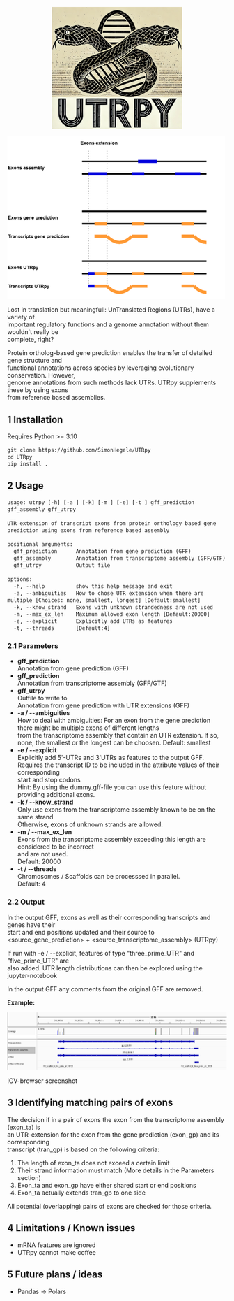 <p align="center">
  <img src="figures/UTRpyLogo.png" width="300"/>
</p>

<p align="left">
  <img src="figures/UTRpy.png" width="500"/>
</p>

Lost in translation but meaningfull: UnTranslated Regions (UTRs), have a variety of<br>
important regulatory functions and a genome annotation without them wouldn't really be<br>
complete, right?

Protein ortholog-based gene prediction enables the transfer of detailed gene structure and<br>
functional annotations across species by leveraging evolutionary conservation. However,<br>
genome annotations from such methods lack UTRs. UTRpy supplements these by using exons<br>
from reference based
assemblies.

## 1 Installation

Requires Python >= 3.10

```
git clone https://github.com/SimonHegele/UTRpy
cd UTRpy
pip install .
```

## 2 Usage

```
usage: utrpy [-h] [-a ] [-k] [-m ] [-e] [-t ] gff_prediction gff_assembly gff_utrpy

UTR extension of transcript exons from protein orthology based gene prediction using exons from reference based assembly

positional arguments:
  gff_prediction      Annotation from gene prediction (GFF)
  gff_assembly        Annotation from transcriptome assembly (GFF/GTF)
  gff_utrpy           Output file

options:
  -h, --help          show this help message and exit
  -a, --ambiguities   How to chose UTR extension when there are multiple [Choices: none, smallest, longest] [Default:smallest]
  -k, --know_strand   Exons with unknown strandedness are not used
  -m, --max_ex_len    Maximum allowed exon length [Default:20000]
  -e, --explicit      Explicitly add UTRs as features
  -t, --threads       [Default:4]
```

### 2.1 Parameters

- **gff_prediction**<br>
Annotation from gene prediction (GFF)
- **gff_prediction**<br>
Annotation from transcriptome assembly (GFF/GTF)
- **gff_utrpy**<br>
Outfile to write to<br>
Annotation from gene prediction with UTR extensions (GFF)
- **-a / --ambiguities**<br>
How to deal with ambiguities:
For an exon from the gene prediction there might be multiple exons of different lengths<br>
from the transcriptome assembly that contain an UTR extension.
If so, none, the smallest or the longest can be choosen.
Default: smallest
- **-e / --explicit**<br>
Explicitly add 5'-UTRs and 3'UTRs as features to the output GFF.<br>
Requires the transcript ID to be included in the attribute values of their corresponding<br>
start and stop codons<br>
Hint: By using the dummy.gff-file you can use this feature without providing additional exons.
- **-k / --know_strand**<br>
Only use exons from the transcriptome assembly known to be on the same strand<br>
Otherwise, exons of unknown strands are allowed.
- **-m / --max_ex_len**<br>
Exons from the transcriptome assembly exceeding this length are considered to be incorrect<br>
and are not used.<br>
Default: 20000
- **-t / --threads**<br>
Chromosomes / Scaffolds can be processsed in parallel.<br> 
Default: 4

### 2.2 Output

In the output GFF, exons as well as their corresponding transcripts and genes have their<br>
start and end positions updated and their source to<br>
<source_gene_prediction> + <source_transcriptome_assembly> (UTRpy)

If run with -e / --explicit, features of type "three_prime_UTR" and "five_prime_UTR" are<br>
also added. UTR length distributions can then be explored using the jupyter-notebook<br>

In the output GFF any comments from the original GFF are removed.

**Example:**

<p align="left">
  <img src="figures/IGV.png" width="800"/>
</p>
IGV-browser screenshot

## 3 Identifying matching pairs of exons

The decision if in a pair of exons the exon from the transcriptome assembly (exon_ta) is<br>
an UTR-extension for the exon from the gene prediction (exon_gp) and its corresponding<br>
transcript (tran_gp) is based on the following criteria:
1. The length of exon_ta does not exceed a certain limit
2. Their strand information must match (More details in the Parameters section)
3. Exon_ta and exon_gp have either shared start or end positions
4. Exon_ta actually extends tran_gp to one side

All potential (overlapping) pairs of exons are checked for those criteria.

## 4 Limitations / Known issues

- mRNA features are ignored
- UTRpy cannot make coffee

## 5 Future plans / ideas

- Pandas -> Polars
